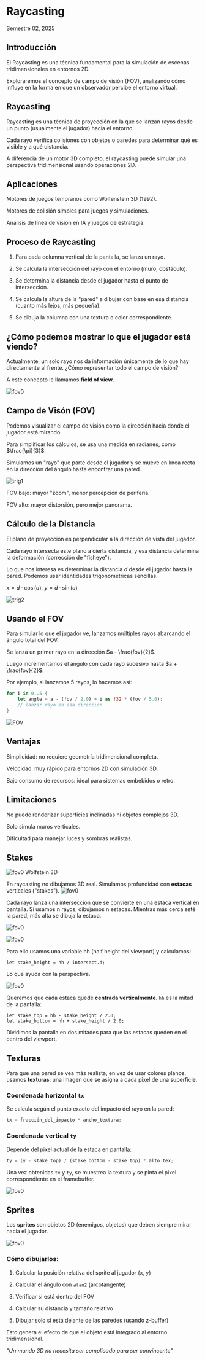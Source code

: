 # Raycasting
Semestre 02, 2025



## Introducción


El Raycasting es una técnica fundamental para la simulación de escenas tridimensionales en entornos 2D.


Exploraremos el concepto de campo de visión (FOV), analizando cómo influye en la forma en que un observador percibe el entorno virtual.



## Raycasting


Raycasting es una técnica de proyección en la que se lanzan rayos desde un punto (usualmente el jugador) hacia el entorno.


Cada rayo verifica colisiones con objetos o paredes para determinar qué es visible y a qué distancia.


A diferencia de un motor 3D completo, el raycasting puede simular una perspectiva tridimensional usando operaciones 2D.



## Aplicaciones


Motores de juegos tempranos como Wolfenstein 3D (1992).


Motores de colisión simples para juegos y simulaciones.


Análisis de línea de visión en IA y juegos de estrategia.



## Proceso de Raycasting


1. Para cada columna vertical de la pantalla, se lanza un rayo.


2. Se calcula la intersección del rayo con el entorno (muro, obstáculo).


3. Se determina la distancia desde el jugador hasta el punto de intersección.


4. Se calcula la altura de la "pared" a dibujar con base en esa distancia (cuanto más lejos, más pequeña).


5. Se dibuja la columna con una textura o color correspondiente.



## ¿Cómo podemos mostrar lo que el jugador está viendo?


Actualmente, un solo rayo nos da información únicamente de lo que hay directamente al frente. ¿Cómo representar todo el campo de visión?


A este concepto le llamamos **field of view**.


![fov0](../assets/img/fov0.png)



## Campo de Visón (FOV)


Podemos visualizar el campo de visión como la dirección hacia donde el jugador está mirando. 


Para simplificar los cálculos, se usa una medida en radianes, como $\frac{\pi}{3}$.


Simulamos un "rayo" que parte desde el jugador y se mueve en línea recta en la dirección del ángulo hasta encontrar una pared.


![trig1](../assets/img/trig1.png)


FOV bajo: mayor "zoom", menor percepción de periferia.


FOV alto: mayor distorsión, pero mejor panorama.



## Cálculo de la Distancia


El plano de proyección es perpendicular a la dirección de vista del jugador.


Cada rayo intersecta este plano a cierta distancia, y esa distancia determina la deformación (corrección de "fisheye").


Lo que nos interesa es determinar la distancia $d$ desde el jugador hasta la pared. Podemos usar identidades trigonométricas sencillas.


$x = d \cdot \cos(a),\ y = d \cdot \sin(a)$

![trig2](../assets/img/trig2.png)



## Usando el FOV


Para simular lo que el jugador ve, lanzamos múltiples rayos abarcando el ángulo total del FOV.


Se lanza un primer rayo en la dirección $a - \frac{fov}{2}$.


Luego incrementamos el ángulo con cada rayo sucesivo hasta $a + \frac{fov}{2}$.


Por ejemplo, si lanzamos 5 rayos, lo hacemos así:

```rust
for i in 0..5 {
    let angle = a - (fov / 2.0) + i as f32 * (fov / 5.0);
    // lanzar rayo en esa dirección
}
```


![FOV](../assets/img/fov1.png)



## Ventajas


Simplicidad: no requiere geometría tridimensional completa.


Velocidad: muy rápido para entornos 2D con simulación 3D.


Bajo consumo de recursos: ideal para sistemas embebidos o retro.



## Limitaciones


No puede renderizar superficies inclinadas ni objetos complejos 3D.


Solo simula muros verticales.


Dificultad para manejar luces y sombras realistas.



## Stakes


![fov0](../assets/img/wolfstein.png)
Wolfstein 3D


En raycasting no dibujamos 3D real. Simulamos profundidad con **estacas** verticales ("stakes").
![fov0](../assets/img/stakes.png)


Cada rayo lanza una intersección que se convierte en una estaca vertical en pantalla. Si usamos n rayos, dibujamos n estacas. Mientras más cerca esté la pared, más alta se dibuja la estaca.

![fov0](../assets/img/stakes2.png)


![fov0](../assets/img/stakes3.png)


Para ello usamos una variable hh (half height del viewport) y calculamos:

```rust[]
let stake_height = hh / intersect.d;
```
Lo que ayuda con la perspectiva.


![fov0](../assets/img/stakes4.png)


Queremos que cada estaca quede **centrada verticalmente**. `hh` es la mitad de la pantalla:

```rust[]
let stake_top = hh - stake_height / 2.0;
let stake_bottom = hh + stake_height / 2.0;
```


Dividimos la pantalla en dos mitades para que las estacas queden en el centro del viewport.



## Texturas


Para que una pared se vea más realista, en vez de usar colores planos, usamos **texturas**: una imagen que se asigna a cada pixel de una superficie.


### Coordenada horizontal `tx`

Se calcula según el punto exacto del impacto del rayo en la pared:

```rust
tx = fracción_del_impacto * ancho_textura;
```


### Coordenada vertical `ty`

Depende del pixel actual de la estaca en pantalla:

```rust
ty = (y - stake_top) / (stake_bottom - stake_top) * alto_tex;
```


Una vez obtenidas `tx` y `ty`, se muestrea la textura y se pinta el pixel correspondiente en el framebuffer.


![fov0](../assets/img/texture.png)



## Sprites


Los **sprites** son objetos 2D (enemigos, objetos) que deben siempre mirar hacia el jugador.


![fov0](../assets/img/sprites.png)


### Cómo dibujarlos:

1. Calcular la posición relativa del sprite al jugador (x, y)


2. Calcular el ángulo con `atan2` (arcotangente)


3. Verificar si está dentro del FOV


4. Calcular su distancia y tamaño relativo


5. Dibujar solo si está delante de las paredes (usando z-buffer)


Esto genera el efecto de que el objeto está integrado al entorno tridimensional.


*"Un mundo 3D no necesita ser complicado para ser convincente"*